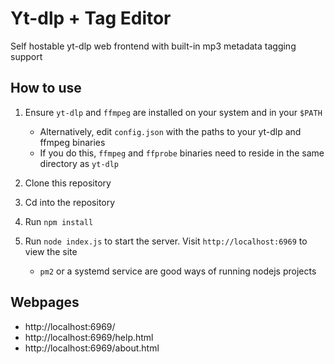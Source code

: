 # Yt-dlp + Tag Editor

Self hostable yt-dlp web frontend with built-in mp3 metadata tagging support

## How to use

1. Ensure `yt-dlp` and `ffmpeg` are installed on your system and in your `$PATH`
    - Alternatively, edit `config.json` with the paths to your yt-dlp and ffmpeg binaries
    - If you do this, `ffmpeg` and `ffprobe` binaries need to reside in the same directory as `yt-dlp`

2. Clone this repository

3. Cd into the repository

4. Run `npm install`

5. Run `node index.js` to start the server. Visit `http://localhost:6969` to view the site
    - `pm2` or a systemd service are good ways of running nodejs projects

## Webpages

- http://localhost:6969/
- http://localhost:6969/help.html
- http://localhost:6969/about.html
